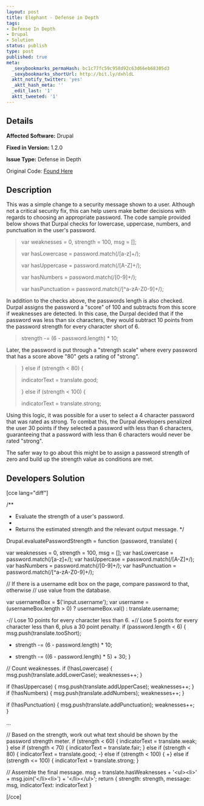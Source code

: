```yaml
---
layout: post
title: Elephant - Defense in Depth
tags:
- Defense In Depth
- Drupal
- Solution
status: publish
type: post
published: true
meta:
  _sexybookmarks_permaHash: bc1c77fc59c958d92c63d66eb68305d3
  _sexybookmarks_shortUrl: http://bit.ly/dxhldL
  aktt_notify_twitter: 'yes'
  _aktt_hash_meta: ''
  _edit_last: '1'
  aktt_tweeted: '1'
---
```

## Details
__Affected Software:__ Drupal

__Fixed in Version:__  1.2.0

__Issue Type:__ Defense in Depth

Original Code: <a title="Elephant" href="http://spotthevuln.com/2010/02/elephants/" target="_blank">Found Here</a>
## Description
This was a simple change to a security message shown to a user.  Although not a critical security fix, this can help users make better decisions with regards to choosing an appropriate password.  The code sample provided below shows that Durpal checks for lowercase, uppercase, numbers, and punctuation in the user's password.
<blockquote>var weaknesses = 0, strength = 100, msg = [];

var hasLowercase = password.match(/[a-z]+/);

var hasUppercase = password.match(/[A-Z]+/);

var hasNumbers = password.match(/[0-9]+/);

var hasPunctuation = password.match(/[^a-zA-Z0-9]+/);</blockquote>
In addition to the checks above, the passwords length is also checked.  Durpal assigns the password a "score" of 100 and subtracts from this score if weaknesses are detected.  In this case, the Durpal decided that if the password was less than six characters, they would subtract 10 points from the password strength for every character short of 6.
<blockquote>strength -= (6 - password.length) * 10;</blockquote>
Later, the password is put through a "strength scale" where every password that has a score above "80" gets a rating of "strong".
<blockquote>

} else if (strength &lt; 80) {

indicatorText = translate.good;

} else if (strength &lt; 100) {

indicatorText = translate.strong;</blockquote>
Using this logic, it was possible for a user to select a 4 character password that was rated as strong.  To combat this, the Durpal developers penalized the user 30 points if they selected a password with less than 6 characters, guaranteeing that a password with less than 6 characters would never be rated "strong".

The safer way to go about this might be to assign a password strength of zero and build up the strength value as conditions are met.
<h2>Developers Solution</h2>
[cce lang="diff"]

/**
* Evaluate the strength of a user's password.
*
* Returns the estimated strength and the relevant output message.
*/

Drupal.evaluatePasswordStrength = function (password, translate) {

var weaknesses = 0, strength = 100, msg = [];
var hasLowercase = password.match(/[a-z]+/);
var hasUppercase = password.match(/[A-Z]+/);
var hasNumbers = password.match(/[0-9]+/);
var hasPunctuation = password.match(/[^a-zA-Z0-9]+/);

// If there is a username edit box on the page, compare password to that, otherwise
// use value from the database.

var usernameBox = $('input.username');
var username = (usernameBox.length &gt; 0) ? usernameBox.val() : translate.username;

-// Lose 10 points for every character less than 6.
+// Lose 5 points for every character less than 6, plus a 30 point penalty.
if (password.length &lt; 6) {
msg.push(translate.tooShort);
-  strength -= (6 - password.length) * 10;
+  strength -= ((6 - password.length) * 5) + 30;
}

// Count weaknesses.
if (!hasLowercase) {
msg.push(translate.addLowerCase);
weaknesses++;
}

if (!hasUppercase) {
msg.push(translate.addUpperCase);
weaknesses++;
}
if (!hasNumbers) {
msg.push(translate.addNumbers);
weaknesses++;
}

if (!hasPunctuation) {
msg.push(translate.addPunctuation);
weaknesses++;
}

...

// Based on the strength, work out what text should be shown by the password strength meter.
if (strength &lt; 60) {
indicatorText = translate.weak;
} else if (strength &lt; 70) {
indicatorText = translate.fair;
} else if (strength &lt; 80) {
indicatorText = translate.good;
-} else if (strength &lt; 100) {
+} else if (strength &lt;= 100) {
indicatorText = translate.strong;
}

// Assemble the final message.
msg = translate.hasWeaknesses + '&lt;ul&gt;&lt;li&gt;' + msg.join('&lt;/li&gt;&lt;li&gt;') + '&lt;/li&gt;&lt;/ul&gt;';
return { strength: strength, message: msg, indicatorText: indicatorText }

[/cce] 
